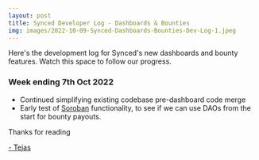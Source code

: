 ```yaml
---
layout: post
title: Synced Developer Log - Dashboards & Bounties
img: images/2022-10-09-Synced-Dashboards-Bounties-Dev-Log-1.jpeg
---
```


Here's the development log for Synced's new dashboards and bounty features. Watch this space to follow our progress.


### Week ending 7th Oct 2022
- Continued simplifying existing codebase pre-dashboard code merge
- Early test of [Soroban](https://soroban.stellar.org/docs) functionality, to see if we can use DAOs from the start for bounty payouts.



Thanks for reading

[- Tejas](https://twitter.com/syncedto)
